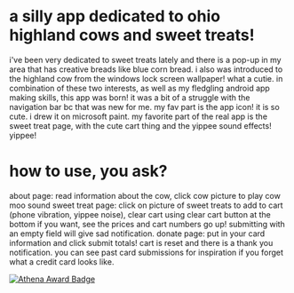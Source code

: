 # a silly app dedicated to ohio highland cows and sweet treats!
i've been very dedicated to sweet treats lately and there is a pop-up in my area that has creative breads like blue corn bread. i also was introduced to the highland cow from the windows lock screen wallpaper! what a cutie. in combination of these two interests, as well as my fledgling android app making skills, this app was born! it was a bit of a struggle with the navigation bar bc that was new for me. my fav part is the app icon! it is so cute. i drew it on microsoft paint. my favorite part of the real app is the sweet treat page, with the cute cart thing and the yippee sound effects! yippee!

# how to use, you ask?
about page: read information about the cow, click cow picture to play cow moo sound
sweet treat page:  click on picture of sweet treats to add to cart (phone vibration, yippee noise), clear cart using clear cart button at the bottom if you want, see the prices and cart numbers go up! submitting with an empty field will give sad notification.
donate page:  put in your card information and click submit
totals! cart is reset and there is a thank you notification. you can see past card submissions for inspiration if you forget what a credit card looks like.


[![Athena Award Badge](https://img.shields.io/endpoint?url=https%3A%2F%2Faward.athena.hackclub.com%2Fapi%2Fbadge)](https://award.athena.hackclub.com?utm_source=readme)
